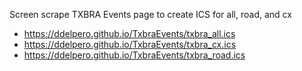 Screen scrape TXBRA Events page to create ICS for all, road, and cx

* https://ddelpero.github.io/TxbraEvents/txbra_all.ics
* https://ddelpero.github.io/TxbraEvents/txbra_cx.ics
* https://ddelpero.github.io/TxbraEvents/txbra_road.ics
